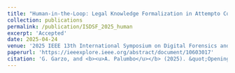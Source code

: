 ```yaml
---
title: "Human-in-the-Loop: Legal Knowledge Formalization in Attempto Controlled English"
collection: publications
permalink: /publication/ISDSF_2025_human
excerpt: 'Accepted'
date: 2025-04-24
venue: '2025 IEEE 13th International Symposium on Digital Forensics and Security (ISDFS)'
paperurl: 'https://ieeexplore.ieee.org/abstract/document/10603017'
citation: 'G. Garzo, and <b><u>A. Palumbo</u></b> (2025). &quot;Opening the Black Box: How Boolean AI can Support Legal Analysis.&quot; <i>2025 IEEE 13th International Symposium on Digital Forensics and Security (ISDFS)</i>.'
---
```


